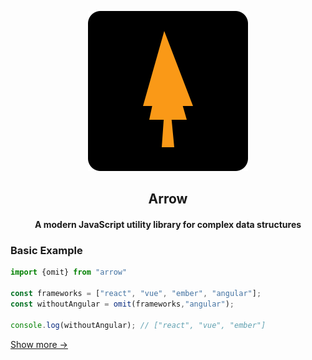 <p align="center">
<img src="logo/logo-128.svg"/>
<h2 align="center">Arrow</h2>
</p> 
<h4 align="center">A modern JavaScript utility library for complex data structures</h4>

### Basic Example

```Javascript
import {omit} from "arrow"

const frameworks = ["react", "vue", "ember", "angular"];
const withoutAngular = omit(frameworks,"angular");

console.log(withoutAngular); // ["react", "vue", "ember"]
```

<a href="examples/README.md">Show more →</a>
